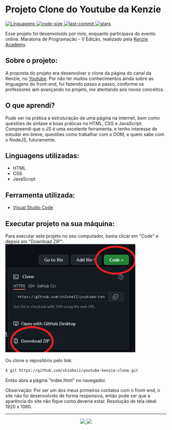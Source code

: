 # Projeto Clone do Youtube da Kenzie
<a href="https://github.com/shioheii">
  <img alt="Linguagens" src="https://img.shields.io/badge/autor-Bruno%20Shiohei%20Kinoshita%20do%20Nascimento-DB3833">
</a> 
<a href="https://github.com/shioheii">
  <img alt="code-size" src="https://img.shields.io/github/languages/code-size/shioheii/youtube-kenzie-clone?color=DB3833">
</a> 
<a href="https://github.com/shioheii">
  <img alt="last-commit" src="https://img.shields.io/github/last-commit/shioheii/youtube-kenzie-clone?color=DB3833">
</a>
<a href="https://github.com/shioheii">
  <img alt="stars" src="https://img.shields.io/github/stars/shioheii/youtube-kenzie-clone?color=DB3833">
</a> <br />

Esse projeto foi desenvolvido por mim, enquanto participava do evento online: Maratona de Programação - V Edição, realizado pela [Kenzie Academy](https://kenzie.com.br/).

## Sobre o projeto:
A proposta do projeto era desenvolver o clone da página do canal da Kenzie, no [Youtube](https://www.youtube.com/). Por não ter muitos conhecimentos ainda sobre as linguagens do front-end, fui fazendo passo a passo, conforme os professores iam avançando no projeto, me atentando aos novos conceitos.

## O que aprendi?
Pude ver na prática a estruturação de uma página na internet, bem como questões de sintaxe e boas práticas no HTML, CSS e JavaScript. Compreendi que o JS é uma excelente ferramenta, e tenho interesse de estudar em breve, questões como trabalhar com o DOM, e quem sabe com o NodeJS, futuramente.

## Linguagens utilizadas:
- HTML
- CSS
- JavaScript

## Ferramenta utilizada:
- [Visual Studio Code](https://code.visualstudio.com/)

## Executar projeto na sua máquina:
Para executar este projeto no seu computador, basta clicar em "Code" e depois em "Download ZIP":
<img src="src/img/download_repositorio.png">

Ou clone o repositório pelo link:
```bash
$ git https://github.com/shioheii/youtube-kenzie-clone.git
```

Então abra a página "index.html" no navegador.

Observação: Por ser um dos meus primeiros contatos com o front-end, o site não foi desenvolvido de forma responsiva, então pode ser que a aparência do site não fique como deveria estar. Resolução de tela ideal: 1920 x 1080.

---

<p align="center">
  <a alt="Bruno Shiohei Kinoshita do Nascimento Linkedin" href="https://www.linkedin.com/in/bruno-shiohei/">
    <img src="https://img.shields.io/badge/LinkedIn-Bruno%20Shiohei%20Kinoshita%20do%20Nascimento-blue?logo=linkedin">
  </a>
  <a alt="Bruno Shiohei Kinoshita do Nascimento GitHub" href="https://github.com/shioheii">
    <img src="https://img.shields.io/badge/GitHub-shioheii-lightgrey?logo=github">
  </a>
</p>
